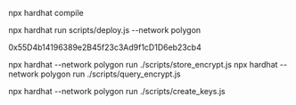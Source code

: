 npx hardhat compile

npx hardhat run scripts/deploy.js --network polygon

0x55D4b14196389e2B45f23c3Ad9f1cD1D6eb23cb4

npx hardhat --network polygon run ./scripts/store_encrypt.js
npx hardhat --network polygon run ./scripts/query_encrypt.js

npx hardhat --network polygon run ./scripts/create_keys.js